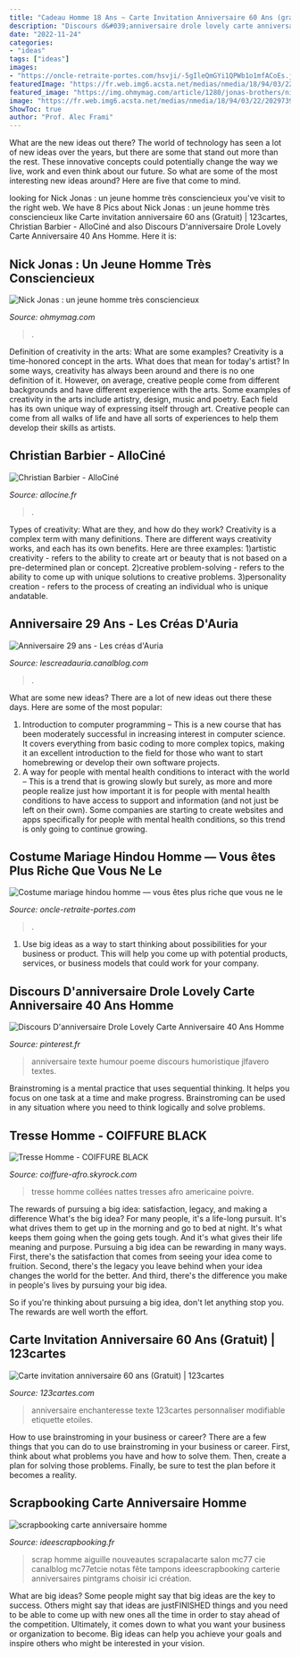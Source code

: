 ```yaml
---
title: "Cadeau Homme 18 Ans ~ Carte Invitation Anniversaire 60 Ans (gratuit)"
description: "Discours d&#039;anniversaire drole lovely carte anniversaire 40 ans homme"
date: "2022-11-24"
categories:
- "ideas"
tags: ["ideas"]
images:
- "https://oncle-retraite-portes.com/hsvji/-5gIleQmGYi1QPWb1o1mfACoEs.jpg"
featuredImage: "https://fr.web.img6.acsta.net/medias/nmedia/18/94/03/22/20297394.jpg"
featured_image: "https://img.ohmymag.com/article/1280/jonas-brothers/nick-jonas_80963d5e7973c3f4adfda98d5fd6eebc5c4cedb0.jpg"
image: "https://fr.web.img6.acsta.net/medias/nmedia/18/94/03/22/20297394.jpg"
ShowToc: true
author: "Prof. Alec Frami"
---
```



What are the new ideas out there?
The world of technology has seen a lot of new ideas over the years, but there are some that stand out more than the rest. These innovative concepts could potentially change the way we live, work and even think about our future. So what are some of the most interesting new ideas around? Here are five that come to mind.

	

		
looking for Nick Jonas : un jeune homme très consciencieux you've visit to the right web. We have 8 Pics about Nick Jonas : un jeune homme très consciencieux like Carte invitation anniversaire 60 ans (Gratuit) | 123cartes, Christian Barbier - AlloCiné and also Discours D&#039;anniversaire Drole Lovely Carte Anniversaire 40 Ans Homme. Here it is:
		
    
## Nick Jonas : Un Jeune Homme Très Consciencieux

<img loading=lazy src="https://img.ohmymag.com/article/1280/jonas-brothers/nick-jonas_80963d5e7973c3f4adfda98d5fd6eebc5c4cedb0.jpg" onerror="this.onerror=null;this.src='https://tse4.mm.bing.net/th?id=OIP.8PA7StYtC0z2K_UBAUWtYQAAAA&amp;pid=15.1';" alt="Nick Jonas : un jeune homme très consciencieux">

_Source: ohmymag.com_

>. 

	

Definition of creativity in the arts: What are some examples?
Creativity is a time-honored concept in the arts. What does that mean for today's artist? In some ways, creativity has always been around and there is no one definition of it. However, on average, creative people come from different backgrounds and have different experience with the arts. 
Some examples of creativity in the arts include artistry, design, music and poetry. Each field has its own unique way of expressing itself through art. Creative people can come from all walks of life and have all sorts of experiences to help them develop their skills as artists.

    
## Christian Barbier - AlloCiné

<img loading=lazy src="https://fr.web.img6.acsta.net/medias/nmedia/18/94/03/22/20297394.jpg" onerror="this.onerror=null;this.src='https://tse3.mm.bing.net/th?id=OIP.wD44c8WtzBV5WvcomlWgcQHaJ4&amp;pid=15.1';" alt="Christian Barbier - AlloCiné">

_Source: allocine.fr_

>. 

	

Types of creativity: What are they, and how do they work?
Creativity is a complex term with many definitions. There are different ways creativity works, and each has its own benefits. Here are three examples:
1)artistic creativity - refers to the ability to create art or beauty that is not based on a pre-determined plan or concept.
2)creative problem-solving - refers to the ability to come up with unique solutions to creative problems.
3)personality creation - refers to the process of creating an individual who is unique andatable.

    
## Anniversaire 29 Ans - Les Créas D&#039;Auria

<img loading=lazy src="http://p9.storage.canalblog.com/98/14/746095/98966979.jpg" onerror="this.onerror=null;this.src='https://tse3.mm.bing.net/th?id=OIP.uFHSdixOhglgg__0SbWirgHaEi&amp;pid=15.1';" alt="Anniversaire 29 ans - Les créas d&#039;Auria">

_Source: lescreadauria.canalblog.com_

>. 

	

What are some new ideas?
There are a lot of new ideas out there these days. Here are some of the most popular: 
1) Introduction to computer programming – This is a new course that has been moderately successful in increasing interest in computer science. It covers everything from basic coding to more complex topics, making it an excellent introduction to the field for those who want to start homebrewing or develop their own software projects. 
2) A way for people with mental health conditions to interact with the world – This is a trend that is growing slowly but surely, as more and more people realize just how important it is for people with mental health conditions to have access to support and information (and not just be left on their own). Some companies are starting to create websites and apps specifically for people with mental health conditions, so this trend is only going to continue growing.

    
## Costume Mariage Hindou Homme — Vous êtes Plus Riche Que Vous Ne Le

<img loading=lazy src="https://oncle-retraite-portes.com/hsvji/-5gIleQmGYi1QPWb1o1mfACoEs.jpg" onerror="this.onerror=null;this.src='https://tse4.mm.bing.net/th?id=OIP.xfuJbbSiMcfNFbAit-x9CwAAAA&amp;pid=15.1';" alt="Costume mariage hindou homme — vous êtes plus riche que vous ne le">

_Source: oncle-retraite-portes.com_

>. 

	

1. Use big ideas as a way to start thinking about possibilities for your business or product. This will help you come up with potential products, services, or business models that could work for your company. 

    
## Discours D&#039;anniversaire Drole Lovely Carte Anniversaire 40 Ans Homme

<img loading=lazy src="https://i.pinimg.com/736x/b6/85/8f/b6858fb4adb431d976aff6020519e1cb.jpg" onerror="this.onerror=null;this.src='https://tse2.mm.bing.net/th?id=OIP.jj3eaVxgzmky-1ZjSHdMbwHaFj&amp;pid=15.1';" alt="Discours D&#039;anniversaire Drole Lovely Carte Anniversaire 40 Ans Homme">

_Source: pinterest.fr_

>anniversaire texte humour poeme discours humoristique jlfavero textes. 

	

Brainstroming is a mental practice that uses sequential thinking. It helps you focus on one task at a time and make progress. Brainstroming can be used in any situation where you need to think logically and solve problems.

    
## Tresse Homme - COIFFURE BLACK

<img loading=lazy src="https://i.skyrock.net/0843/10710843/pics/2371566631_1.jpg" onerror="this.onerror=null;this.src='https://tse1.mm.bing.net/th?id=OIP.Ded96PsPL0fRO0bfyB2HCAHaJ4&amp;pid=15.1';" alt="Tresse Homme - COIFFURE BLACK">

_Source: coiffure-afro.skyrock.com_

>tresse homme collées nattes tresses afro americaine poivre. 

	

The rewards of pursuing a big idea: satisfaction, legacy, and making a difference
What's the big idea? For many people, it's a life-long pursuit. It's what drives them to get up in the morning and go to bed at night. It's what keeps them going when the going gets tough. And it's what gives their life meaning and purpose.
 Pursuing a big idea can be rewarding in many ways. First, there's the satisfaction that comes from seeing your idea come to fruition. Second, there's the legacy you leave behind when your idea changes the world for the better. And third, there's the difference you make in people's lives by pursuing your big idea.

So if you're thinking about pursuing a big idea, don't let anything stop you. The rewards are well worth the effort.

    
## Carte Invitation Anniversaire 60 Ans (Gratuit) | 123cartes

<img loading=lazy src="https://www.123cartes.com/wp-content/uploads/2020/02/nuit-enchanteresse-60-ans-invitation-anniversaire-123cartes-400x564.jpg" onerror="this.onerror=null;this.src='https://tse1.mm.bing.net/th?id=OIP.Temn5h0lCxWfB8OZfGIJHwHaKc&amp;pid=15.1';" alt="Carte invitation anniversaire 60 ans (Gratuit) | 123cartes">

_Source: 123cartes.com_

>anniversaire enchanteresse texte 123cartes personnaliser modifiable etiquette etoiles. 

	

How to use brainstroming in your business or career?
There are a few things that you can do to use brainstroming in your business or career. First, think about what problems you have and how to solve them. Then, create a plan for solving those problems. Finally, be sure to test the plan before it becomes a reality.

    
## Scrapbooking Carte Anniversaire Homme

<img loading=lazy src="http://www.ideescrapbooking.fr/images/scrapbooking-carte-anniversaire-homme_6.jpg" onerror="this.onerror=null;this.src='https://tse4.mm.bing.net/th?id=OIP.iFfH_iQSBeguf3C-Ti3iOQHaGz&amp;pid=15.1';" alt="scrapbooking carte anniversaire homme">

_Source: ideescrapbooking.fr_

>scrap homme aiguille nouveautes scrapalacarte salon mc77 cie canalblog mc77etcie notas fête tampons ideescrapbooking carterie anniversaires pintgrams choisir ici création. 

	

What are big ideas?
Some people might say that big ideas are the key to success. Others might say that ideas are justFINISHED things and you need to be able to come up with new ones all the time in order to stay ahead of the competition. Ultimately, it comes down to what you want your business or organization to become. Big ideas can help you achieve your goals and inspire others who might be interested in your vision.


